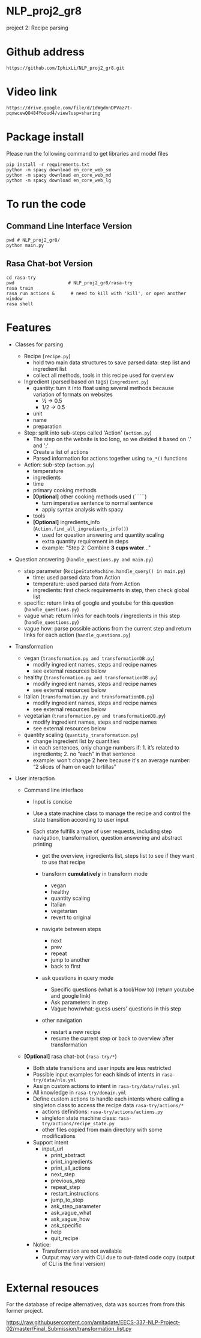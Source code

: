 # NLP_proj2_gr8
project 2: Recipe parsing

# Github address

```
https://github.com/IphixLi/NLP_proj2_gr8.git
```

# Video link

```
https://drive.google.com/file/d/1dWgdnnDPVaz7t-pqxwcewQO484Yooud4/view?usp=sharing
```

# Package install

Please run the following command to get libraries and model files

```
pip install -r requirements.txt
python -m spacy download en_core_web_sm
python -m spacy download en_core_web_md
python -m spacy download en_core_web_lg
```

# To run the code

## Command Line Interface Version

```
pwd # NLP_proj2_gr8/
python main.py
```

## Rasa Chat-bot Version

```
cd rasa-try
pwd 				   # NLP_proj2_gr8/rasa-try
rasa train
rasa run actions &   	# need to kill with 'kill', or open another window
rasa shell
```

# Features

- Classes for parsing

    - Recipe (```recipe.py```)
        - hold two main data structures to save parsed data: step list and ingredient list
        - collect all methods, tools in this recipe used for overview
    - Ingredient (parsed based on tags) (```ingredient.py```)
        - quantity: turn it into float using several methods because variation of formats on websites
            - ½ -> 0.5
            - 1/2 -> 0.5
        - unit
        - name
        - preparation
    - Step: split into sub-steps called 'Action' (```action.py```)
        - The step on the website is too long, so we divided it based on '.' and ';'
        - Create a list of actions
        - Parsed information for actions together using ```to_*()``` functions
    - Action: sub-step (```action.py```)
        - temperature
        - ingredients
        - time
        - primary cooking methods
        - **[Optional]** other cooking methods used (``````)
            - turn imperative sentence to normal sentence
            - apply syntax analysis with spacy
        - tools
        - **[Optional]** ingredients_info (```Action.find_all_ingredients_info()```)
            - used for question answering and quantity scaling
            - extra quantity requirement in steps
            - example: "Step 2: Combine **3 cups water**..."

- Question answering (```handle_questions.py and main.py```)

    - step parameter (```RecipeStateMachine.handle_query() in main.py```)
        - time: used parsed data from Action
        - temperature: used parsed data from Action
        - ingredients: first check requirements in step, then check global list
    - specific: return links of google and youtube for this question (```handle_questions.py```)
    - vague what: return links for each tools / ingredients in this step (```handle_questions.py```)
    - vague how: parse possible actions from the current step and return links for each action (```handle_questions.py```)

- Transformation

    - vegan (```transformation.py and transformationDB.py```)
        - modify ingredient names, steps and recipe names
        - see external resources below
    - healthy (```transformation.py and transformationDB.py```)
        - modify ingredient names, steps and recipe names
        - see external resources below
    - Italian (```transformation.py and transformationDB.py```)
        - modify ingredient names, steps and recipe names
        - see external resources below
    - vegetarian (```transformation.py and transformationDB.py```)
        - modify ingredient names, steps and recipe names
        - see external resources below
    - quantity scaling (```quantity_transformation.py```)
        - change ingredient list by quantities
        - in each sentences, only change numbers if: 1. it’s related to ingredients; 2. no “each” in that sentence 
        - example: won't change 2 here because it's an average number: “2 slices of ham on each tortillas"

- User interaction

    - Command line interface

        - Input is concise

        - Use a state machine class to manage the recipe and control the state transition according to user input

        - Each state fulfills a type of user requests, including step navigation, transformation, question answering and abstract printing

            - get the overview, ingredients list, steps list to see if they want to use that recipe

            - transform **cumulatively** in transform mode
              - vegan
              - healthy
              - quantity scaling
              - Italian
              - vegetarian
              - revert to original
            - navigate between steps
              - next
              - prev
              - repeat
              - jump to another
              - back to first
            - ask questions in query mode
              - Specific questions (what is a tool/How to) (return youtube and google link)
              - Ask parameters in step
              - Vague how/what: guess users' questions in this step
            - other navigation
              - restart a new recipe
              - resume the current step or back to overview after transformation

    - **[Optional]** rasa chat-bot (```rasa-try/*```)
    
        - Both state transitions and user inputs are less restricted
        - Possible input examples for each kinds of intents in ```rasa-try/data/nlu.yml```
        - Assign custom actions to intent in ```rasa-try/data/rules.yml```
        - All knowledge in ```rasa-try/domain.yml```
        - Define custom actions to handle each intents where calling a singleton class to access the recipe data ```rasa-try/actions/*```
            - actions definitions: ```rasa-try/actions/actions.py```
            - singleton state machine class: ```rasa-try/actions/recipe_state.py```
            - other files copied from main directory with some modifications
        - Support intent
            - input_url
              - print_abstract
              - print_ingredients
              - print_all_actions
              - next_step
              - previous_step
              - repeat_step
              - restart_instructions
              - jump_to_step
              - ask_step_parameter
              - ask_vague_what
              - ask_vague_how
              - ask_specific
              - help
              - quit_recipe
        - Notice:
            - Transformation are not available
            - Output may vary with CLI due to out-dated code copy (output of CLI is the final version)

# External resouces

For the database of recipe alternatives, data was sources from from this former project.

https://raw.githubusercontent.com/amitadate/EECS-337-NLP-Project-02/master/Final_Submission/transformation_list.py
